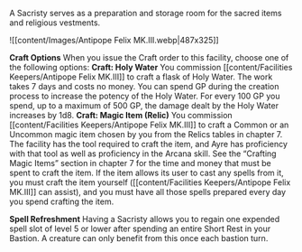 A Sacristy serves as a preparation and storage room for the sacred items and religious vestments.

![[content/Images/Antipope Felix MK.III.webp|487x325]]

**Craft Options** When you issue the Craft order to this facility, choose one of the following options:
**Craft: Holy Water** You commission [[content/Facilities Keepers/Antipope Felix MK.III]] to craft a flask of Holy Water. The work takes 7 days and costs no money. You can spend GP during the creation process
to increase the potency of the Holy Water. For every 100 GP you spend, up to a maximum of 500 GP, the damage dealt by the Holy Water increases by 1d8.
**Craft: Magic Item (Relic)** You commission [[content/Facilities Keepers/Antipope Felix MK.III]] to craft a Common or an Uncommon magic item chosen by you from the Relics tables in chapter 7. The facility
has the tool required to craft the item, and Ayre has proficiency with that tool as well as proficiency in the Arcana skill. See the “Crafting Magic Items” section in chapter 7 for the time and money that must be spent to craft the item. If the item allows its user to cast any
spells from it, you must craft the item yourself ([[content/Facilities Keepers/Antipope Felix MK.III]] can assist), and you must have all those spells prepared every day you spend crafting the item.

**Spell Refreshment** Having a Sacristy allows you to regain one expended spell slot of level 5 or lower after spending an entire Short Rest in your Bastion. A creature can only benefit from this once each bastion turn.
